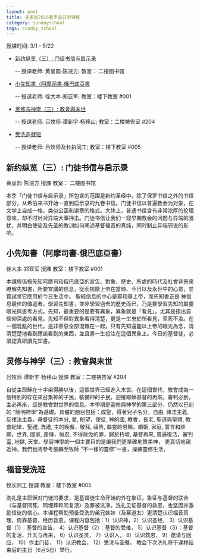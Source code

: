 ```yaml
---
layout: post 
title: 主恩堂2016春季主日学课程
category: sundayschool
tags: sunday_school
---
```


授課时间: 3/1 - 5/22


 * [新约纵览（三）: 门徒书信与启示录](#1)  

   -- 授课老师: 黄呈熙˴陈浣方; 教室： 二楼图书馆 

 * [小先知書（阿摩司書˴俄巴底亞書](#2)  

   -- 授课老师: 徐大本˴郑亚军;  教室：楼下教室 #001


 * [灵修与神学（三）: 教會與末世](#3)  
 
   -- 授课老师: 吕牧师˴谭新宇˴杨移山; 教室：二楼祷告室 #204


 * [受洗造就班](#4)  

   -- 授课老师: 吕牧师及长执同工; 教室：楼下教室 #005
 

<a name="1" />

新约纵览（三）: 门徒书信与启示录  
---------------

黄呈熙˴陈浣方 授課
教室： 二楼图书馆 

本季「门徒书信与启示录」所包含的范围是新约圣经中，除了保罗书信之外的书信部分，从希伯来书开始一直到启示录的九卷书信。门徒书信以普遍教会为对象，在文学上自成一格，类似公函和讲章的格式。大体上，普通书信含有非常浓厚的伦理意味，却不时针对异端大事抨击。门徒书信让我们一窥早期教会的问题与异端的骚扰，并明白使徒及先圣的教训如何阐述基督福音的真纯，同时制止异端邪说的影响。


<a name="2" />

小先知書（阿摩司書˴俄巴底亞書）
---------------

徐大本˴郑亚军 授課
教室：楼下教室 #001

本課程係按先知阿摩司和俄巴底亞的宣吿、對象、歷史、所處的時代及社會背景來瞭解先知書，所要宣講的信息，從而揣摩上帝在當時、今日以及永世中的心意，並嘗試將它應用於今日生活中。 聖經信息的中心是耶和華上帝，而先知書正是 神信息最佳的傳遞者。學習先知書，並非學習過去的歷史而已，乃是要學習先知的屬靈眼光與思考方式。先知，最重要的是要有異象，異象就是「看見」，尤其是指出自信仰深處的看見。先知不但對異象看得清楚，更是一生忠於所看見，至死不渝。在一個混亂的世代，是非善惡全部混雜在一起，只有先知還能以上帝的眼光為念，清清楚楚地看到應該看到的東西，並且將一生投注在這個異象上。今日的基督徒，必須認真研讀先知書。


<a name="3" />

灵修与神学（三）: 教會與末世  
-----------------------------

吕牧师˴谭新宇˴杨移山 授課
教室：二楼祷告室 #204

自從主耶穌在十字架得勝以後，這個世界已經進入末世。在這個世代，教會成為一個特別的存在來召集神的子民，裝備神的子民，迎接耶穌基督的再來。審判必到，主必再來，這是教會對世界的信息。本學期是靈修與神學的第三部分，仍然以巴刻的 “簡明神學”為基礎。具體的題目包括：成聖，得著兒子名分，自由, 律法主義, 反律法主義，基督徒的本分, 愛, 盼望，使徒, 神的國, 教會，長老, 聖道與聖禮, 教會紀律，聖禮, 洗禮, 主的晚餐，敬拜, 禱告, 屬靈的恩賜，婚姻, 家庭, 誓言和許願，世界, 國家, 差傳，恒忍, 不得赦免的罪，歸於朽壞, 基督再來, 普遍復活，審判臺, 地獄, 天堂。學習神學的一個主要目的是讓我們更準確地贊美神， 更真切地親近神。我們也將參考張麟至牧師 “不一樣的靈修”一書，操練靈修生活。


<a name="4" />

福音受洗班
---------------

牧长同工 授課
教室：楼下教室 #005
 
洗礼是主耶稣对门徒的要求，是基督徒生命开始的外在象征，象征与基督的联合（与基督同死、同埋葬和同复活）及罪被洗净。洗礼见证基督的救恩，也坚固并激励信徒的信心。本课程帮助预备受洗的弟兄姊妹（及慕道友）更清楚认识福音真理，倚靠基督，经历救恩。课程内容包括：1）认识神，2）认识圣经， 3）认识基督（1）：基督的宣告， 4）认识基督（2）：基督的受难， 5）认识基督（3）：基督的复活、升天与再来， 6）认识圣灵， 7）认识人， 8）认识救恩， 9）邀请与回应， 10）作主门徒， 11）认识教会， 12）受洗与圣餐。 教会下次洗礼将于课程结束后的主日（6月5日）举行。



